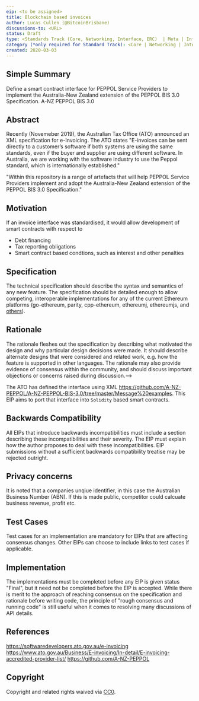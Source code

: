 ```yaml
---
eip: <to be assigned>
title: Blockchain based invoices
author: Lucas Cullen (@BitcoinBrisbane)
discussions-to: <URL>
status: Draft
type: <Standards Track (Core, Networking, Interface, ERC)  | Meta | Informational>
category (*only required for Standard Track): <Core | Networking | Interface | ERC>
created: 2020-03-03
---
```


## Simple Summary
Define a smart contract interface for PEPPOL Service Providers to implement the Australia-New Zealand extension of the PEPPOL BIS 3.0 Specification.  A-NZ PEPPOL BIS 3.0

## Abstract
Recently (Novemeber 2019), the Australian Tax Office (ATO) announced an XML specification for e-Invoicing.  The ATO states "E-invoices can be sent directly to a customer’s software if both systems are using the same standards, even if the buyer and supplier are using different software. In Australia, we are working with the software industry to use the Peppol standard, which is internationally established."

"Within this repository is a range of artefacts that will help PEPPOL Service Providers implement and adopt the Australia-New Zealand extension of the PEPPOL BIS 3.0 Specification."

## Motivation
If an invoice interface was standardised, it would allow development of smart contracts with respect to

* Debt financing
* Tax reporting obligations
* Smart contract based condtions, such as interest and other penalties


## Specification
<!--The technical specification should describe the syntax and semantics of any new feature. The specification should be detailed enough to allow competing, interoperable implementations for any of the current Ethereum platforms (go-ethereum, parity, cpp-ethereum, ethereumj, ethereumjs, and [others](https://github.com/ethereum/wiki/wiki/Clients)).-->
The technical specification should describe the syntax and semantics of any new feature. The specification should be detailed enough to allow competing, interoperable implementations for any of the current Ethereum platforms (go-ethereum, parity, cpp-ethereum, ethereumj, ethereumjs, and [others](https://github.com/ethereum/wiki/wiki/Clients)).



## Rationale
<!--The rationale fleshes out the specification by describing what motivated the design and why particular design decisions were made. It should describe alternate designs that were considered and related work, e.g. how the feature is supported in other languages. The rationale may also provide evidence of consensus within the community, and should discuss important objections or concerns raised during discussion.-->
The rationale fleshes out the specification by describing what motivated the design and why particular design decisions were made. It should describe alternate designs that were considered and related work, e.g. how the feature is supported in other languages. The rationale may also provide evidence of consensus within the community, and should discuss important objections or concerns raised during discussion.-->

The ATO has defined the interface using XML https://github.com/A-NZ-PEPPOL/A-NZ-PEPPOL-BIS-3.0/tree/master/Message%20examples.  This EIP aims to port that interface into `Solidity` based smart contracts.

## Backwards Compatibility
<!--All EIPs that introduce backwards incompatibilities must include a section describing these incompatibilities and their severity. The EIP must explain how the author proposes to deal with these incompatibilities. EIP submissions without a sufficient backwards compatibility treatise may be rejected outright.-->
All EIPs that introduce backwards incompatibilities must include a section describing these incompatibilities and their severity. The EIP must explain how the author proposes to deal with these incompatibilities. EIP submissions without a sufficient backwards compatibility treatise may be rejected outright.

## Privacy concerns

It is noted that a companies unqiue identifier, in this case the Australian Business Number (ABN).  If this is made public, competitor could calcuate business revenue, profit etc.

## Test Cases
<!--Test cases for an implementation are mandatory for EIPs that are affecting consensus changes. Other EIPs can choose to include links to test cases if applicable.-->
Test cases for an implementation are mandatory for EIPs that are affecting consensus changes. Other EIPs can choose to include links to test cases if applicable.

## Implementation
<!--The implementations must be completed before any EIP is given status "Final", but it need not be completed before the EIP is accepted. While there is merit to the approach of reaching consensus on the specification and rationale before writing code, the principle of "rough consensus and running code" is still useful when it comes to resolving many discussions of API details.-->
The implementations must be completed before any EIP is given status "Final", but it need not be completed before the EIP is accepted. While there is merit to the approach of reaching consensus on the specification and rationale before writing code, the principle of "rough consensus and running code" is still useful when it comes to resolving many discussions of API details.


## References
https://softwaredevelopers.ato.gov.au/e-invoicing
https://www.ato.gov.au/Business/E-invoicing/In-detail/E-invoicing-accredited-provider-list/
https://github.com/A-NZ-PEPPOL

## Copyright
Copyright and related rights waived via [CC0](https://creativecommons.org/publicdomain/zero/1.0/).
